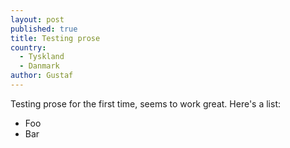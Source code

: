 ```yaml
---
layout: post
published: true
title: Testing prose
country: 
  - Tyskland
  - Danmark
author: Gustaf
---
```


Testing prose for the first time, seems to work great. Here's a list:
* Foo
* Bar